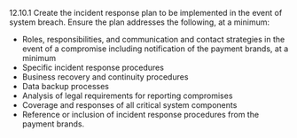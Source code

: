 12.10.1 Create the incident response plan to 
be implemented in the event of system 
breach. Ensure the plan addresses the 
following, at a minimum: 

* Roles, responsibilities, and communication and contact strategies in the event of a compromise including notification of the payment brands, at a minimum 
* Specific incident response procedures 
* Business recovery and continuity procedures 
* Data backup processes 
* Analysis of legal requirements for reporting compromises 
* Coverage and responses of all critical system components 
* Reference or inclusion of incident response procedures from the payment brands. 



